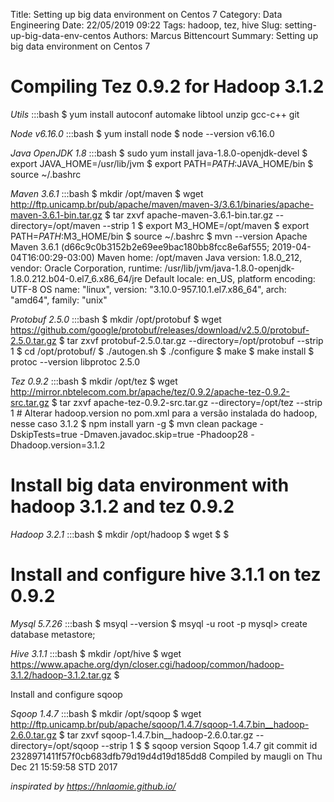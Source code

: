 Title: Setting up big data environment on Centos 7
Category: Data Engineering
Date: 22/05/2019 09:22
Tags: hadoop, tez, hive
Slug: setting-up-big-data-env-centos
Authors: Marcus Bittencourt
Summary: Setting up big data environment on Centos 7

# Compiling Tez 0.9.2 for Hadoop 3.1.2

*Utils*
	:::bash
	$ yum install autoconf automake libtool unzip gcc-c++ git

*Node v6.16.0*
	:::bash
	$ yum install node
	$ node --version
	v6.16.0

*Java OpenJDK 1.8*
	:::bash
	$ sudo yum install java-1.8.0-openjdk-devel
	$ export JAVA_HOME=/usr/lib/jvm
	$ export PATH=$PATH:$JAVA_HOME/bin
	$ source ~/.bashrc

*Maven 3.6.1* 
	:::bash
	$ mkdir /opt/maven
	$ wget http://ftp.unicamp.br/pub/apache/maven/maven-3/3.6.1/binaries/apache-maven-3.6.1-bin.tar.gz
	$ tar zxvf apache-maven-3.6.1-bin.tar.gz --directory=/opt/maven --strip 1
	$ export M3_HOME=/opt/maven
	$ export PATH=$PATH:$M3_HOME/bin
	$ source ~/.bashrc
	$ mvn --version
	Apache Maven 3.6.1 (d66c9c0b3152b2e69ee9bac180bb8fcc8e6af555; 2019-04-04T16:00:29-03:00)
	Maven home: /opt/maven
	Java version: 1.8.0_212, vendor: Oracle Corporation, runtime: /usr/lib/jvm/java-1.8.0-openjdk-1.8.0.212.b04-0.el7_6.x86_64/jre
	Default locale: en_US, platform encoding: UTF-8
	OS name: "linux", version: "3.10.0-957.10.1.el7.x86_64", arch: "amd64", family: "unix"

*Protobuf 2.5.0*
	:::bash
	$ mkdir /opt/protobuf
	$ wget https://github.com/google/protobuf/releases/download/v2.5.0/protobuf-2.5.0.tar.gz
	$ tar zxvf protobuf-2.5.0.tar.gz --directory=/opt/protobuf --strip 1
	$ cd /opt/protobuf/
	$ ./autogen.sh 
	$ ./configure
	$ make 
	$ make install
	$ protoc --version
	libprotoc 2.5.0

*Tez 0.9.2*
	:::bash
	$ mkdir /opt/tez
	$ wget http://mirror.nbtelecom.com.br/apache/tez/0.9.2/apache-tez-0.9.2-src.tar.gz
	$ tar zxvf apache-tez-0.9.2-src.tar.gz --directory=/opt/tez --strip 1
	# Alterar hadoop.version no pom.xml para a versão instalada do hadoop, nesse caso 3.1.2
	$ npm install yarn -g
	$ mvn clean package -DskipTests=true -Dmaven.javadoc.skip=true -Phadoop28 -Dhadoop.version=3.1.2

# Install big data environment with hadoop 3.1.2 and tez 0.9.2

*Hadoop 3.2.1*
	:::bash
	$ mkdir /opt/hadoop
	$ wget 
	$ 
	$

# Install and configure hive 3.1.1 on tez 0.9.2

*Mysql 5.7.26* 
	:::bash
	$ msyql --version
	$ msyql -u root -p 
	mysql> create database metastore; 

*Hive 3.1.1*
	:::bash
	$ mkdir /opt/hive
	$ wget https://www.apache.org/dyn/closer.cgi/hadoop/common/hadoop-3.1.2/hadoop-3.1.2.tar.gz
	$

Install and configure sqoop

*Sqoop 1.4.7*
	:::bash
	$ mkdir /opt/sqoop
	$ wget http://ftp.unicamp.br/pub/apache/sqoop/1.4.7/sqoop-1.4.7.bin__hadoop-2.6.0.tar.gz
	$ tar zxvf sqoop-1.4.7.bin__hadoop-2.6.0.tar.gz --directory=/opt/sqoop --strip 1
	$ 
	$ sqoop version
	Sqoop 1.4.7
	git commit id 2328971411f57f0cb683dfb79d19d4d19d185dd8
	Compiled by maugli on Thu Dec 21 15:59:58 STD 2017

*inspirated by https://hnlaomie.github.io/*